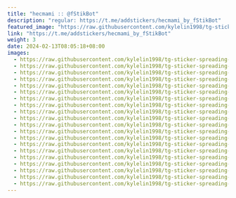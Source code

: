 ```yaml
---
title: "hecmami :: @fStikBot"
description: "regular: https://t.me/addstickers/hecmami_by_fStikBot"
featured_image: "https://raw.githubusercontent.com/kylelin1998/tg-sticker-spreading-worldwide-images/main/img/f036acd3-b52d-4e54-bc7c-45428b4412d4.jpg"
link: "https://t.me/addstickers/hecmami_by_fStikBot"
weight: 3
date: 2024-02-13T08:05:18+08:00
images:
  - https://raw.githubusercontent.com/kylelin1998/tg-sticker-spreading-worldwide-images/main/img/f036acd3-b52d-4e54-bc7c-45428b4412d4.jpg
  - https://raw.githubusercontent.com/kylelin1998/tg-sticker-spreading-worldwide-images/main/img/826ef056-abbf-473d-991d-76ba85a9107d.jpg
  - https://raw.githubusercontent.com/kylelin1998/tg-sticker-spreading-worldwide-images/main/img/682c472b-07df-4ae0-af62-4f5f898f003c.jpg
  - https://raw.githubusercontent.com/kylelin1998/tg-sticker-spreading-worldwide-images/main/img/e2b4bd9b-6f2a-458d-8ad6-642cbd68e86c.jpg
  - https://raw.githubusercontent.com/kylelin1998/tg-sticker-spreading-worldwide-images/main/img/876c9a68-dd4e-4f45-a200-a9f6380c74c1.jpg
  - https://raw.githubusercontent.com/kylelin1998/tg-sticker-spreading-worldwide-images/main/img/e073f78e-2427-43c4-b96f-3efe6ef6b811.jpg
  - https://raw.githubusercontent.com/kylelin1998/tg-sticker-spreading-worldwide-images/main/img/7388e2c5-8b6c-44e2-833e-5419cac8ba07.jpg
  - https://raw.githubusercontent.com/kylelin1998/tg-sticker-spreading-worldwide-images/main/img/ada0f833-f2f2-4f92-9ddf-47021b69ae4c.jpg
  - https://raw.githubusercontent.com/kylelin1998/tg-sticker-spreading-worldwide-images/main/img/3b6ac7ef-9979-469f-b741-3971aa8402ef.jpg
  - https://raw.githubusercontent.com/kylelin1998/tg-sticker-spreading-worldwide-images/main/img/01212fc4-3eb2-4623-9085-e6be5176e37c.jpg
  - https://raw.githubusercontent.com/kylelin1998/tg-sticker-spreading-worldwide-images/main/img/704c09b6-2cd3-49b5-95cf-4a10fe2285e6.jpg
  - https://raw.githubusercontent.com/kylelin1998/tg-sticker-spreading-worldwide-images/main/img/a0135cf1-5a26-4e48-88b4-12920a68312d.jpg
  - https://raw.githubusercontent.com/kylelin1998/tg-sticker-spreading-worldwide-images/main/img/67640413-d993-4e5c-9303-e8a2c6a0b3f2.jpg
  - https://raw.githubusercontent.com/kylelin1998/tg-sticker-spreading-worldwide-images/main/img/e1174080-1139-4ae6-b454-7466a1380610.jpg
  - https://raw.githubusercontent.com/kylelin1998/tg-sticker-spreading-worldwide-images/main/img/4189644c-1b19-42af-b321-9616f5025a43.jpg
  - https://raw.githubusercontent.com/kylelin1998/tg-sticker-spreading-worldwide-images/main/img/5e499abb-e2c1-4cb2-9a10-37f345736ab9.jpg
  - https://raw.githubusercontent.com/kylelin1998/tg-sticker-spreading-worldwide-images/main/img/bae233be-faa0-489f-87f2-5b830f79ad62.jpg
  - https://raw.githubusercontent.com/kylelin1998/tg-sticker-spreading-worldwide-images/main/img/df19e06a-8f67-43ab-bf8f-c9d84ce33d66.jpg
  - https://raw.githubusercontent.com/kylelin1998/tg-sticker-spreading-worldwide-images/main/img/a4d4c4c0-7761-4f2c-b139-b4c2cea31a72.jpg
  - https://raw.githubusercontent.com/kylelin1998/tg-sticker-spreading-worldwide-images/main/img/43636965-ff25-45e4-ab86-812e35acd874.jpg
---
```

